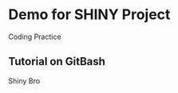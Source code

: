 # Demo for SHINY Project

<div>Coding Practice</div>

## Tutorial on GitBash 

<div> Shiny Bro </div>